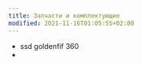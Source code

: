 ```yaml
---
title: Запчасти и комплектующие
modified: 2021-11-16T01:05:55+02:00
---
```


- ssd goldenfif 360
- 
